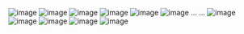 ![image](https://github.com/user-attachments/assets/e797dd7d-cc45-40ef-9c5f-4e9b74821593)
![image](https://github.com/user-attachments/assets/a3ddee33-afd6-4308-8270-f271b6778e61)
![image](https://github.com/user-attachments/assets/ca8d9573-df3e-4378-bd53-519dedcecde4)
![image](https://github.com/user-attachments/assets/3cd97a3c-99fa-4f00-9328-fef163437fad)
![image](https://github.com/user-attachments/assets/ede6e86e-43a0-4997-a133-ecdc675c419a)
![image](https://github.com/user-attachments/assets/d6bf4b0d-99c5-4e3e-83b3-586fa178510d)
...
...
![image](https://github.com/user-attachments/assets/b4eab6ad-fb46-4aa5-a2c1-25cf1646b6d1)
![image](https://github.com/user-attachments/assets/f8936d4f-f999-4abb-a67a-70ee92c10e06)
![image](https://github.com/user-attachments/assets/6233c223-4b6b-4aec-b793-4b40af5aaaf7)
![image](https://github.com/user-attachments/assets/b758338b-e67c-45ab-8e86-fe38a0a50869)
![image](https://github.com/user-attachments/assets/ecda74c8-4692-41eb-bdf6-66c4ae1eb647)
